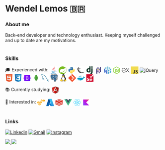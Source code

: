 # Wendel Lemos 🇧🇷

### About me
Back-end developer and technology enthusiast. Keeping myself challenged and up to date are my motivations.

#

### Skills
🎓 Experienced with:
<img align="center" alt="Java" height="25" width="25" title="Java" src="https://raw.githubusercontent.com/devicons/devicon/master/icons/java/java-original.svg">
<img align="center" alt="Spring" height="25" width="25" title="Spring" src="https://raw.githubusercontent.com/devicons/devicon/master/icons/spring/spring-original.svg">
<img align="center" alt="Python" height="25" width="25" title="Python" src="https://raw.githubusercontent.com/devicons/devicon/master/icons/python/python-original.svg">
<img align="center" alt="Flask" height="25" width="25" title="Flask" src="https://raw.githubusercontent.com/devicons/devicon/master/icons/flask/flask-original.svg">
<img align="center" alt="Django" height="25" width="25" title="Django" src="https://raw.githubusercontent.com/devicons/devicon/master/icons/django/django-plain.svg">
<img align="center" alt="Pandas" height="25" width="25" title="Pandas" src="https://raw.githubusercontent.com/devicons/devicon/master/icons/pandas/pandas-original.svg">
<img align="center" alt="Numpy" height="25" width="25" title="Numpy" src="https://raw.githubusercontent.com/devicons/devicon/master/icons/numpy/numpy-original.svg">
<img align="center" alt="NodeJS" height="25" width="25" title="NodeJS" src="https://raw.githubusercontent.com/devicons/devicon/master/icons/nodejs/nodejs-original.svg">
<img align="center" alt="Express" height="25" width="25" title="Express" src="https://raw.githubusercontent.com/devicons/devicon/master/icons/express/express-original.svg">
<img align="center" alt="JavaScript" height="25" width="25" title="JavaScript" src="https://raw.githubusercontent.com/devicons/devicon/master/icons/javascript/javascript-original.svg">
<img align="center" alt="jQuery" height="25" width="25" title="jQuery" src="https://cdn.jsdelivr.net/gh/devicons/devicon/icons/jquery/jquery-original.svg">
<img align="center" alt="HTML" height="25" width="25" title="HTML" src="https://raw.githubusercontent.com/devicons/devicon/master/icons/html5/html5-original.svg">
<img align="center" alt="CSS" height="25" width="25" title="CSS" src="https://raw.githubusercontent.com/devicons/devicon/master/icons/css3/css3-original.svg">
<img align="center" alt="Boostrap" height="25" width="25" title="Bootstrap" src="https://raw.githubusercontent.com/devicons/devicon/master/icons/bootstrap/bootstrap-original.svg">
<img align="center" alt="MongoDB" height="25" width="25" title="MongoDB" src="https://raw.githubusercontent.com/devicons/devicon/master/icons/mongodb/mongodb-original.svg">
<img align="center" alt="MySQL" height="25" width="25" title="MySQL" src="https://raw.githubusercontent.com/devicons/devicon/master/icons/mysql/mysql-original.svg">
<img align="center" alt="PostgreSQL" height="25" width="25" title="PostgreSQL" src="https://raw.githubusercontent.com/devicons/devicon/master/icons/postgresql/postgresql-original.svg">
<img align="center" alt="Linux" height="25" width="25" title="Linux" src="https://raw.githubusercontent.com/devicons/devicon/master/icons/linux/linux-original.svg">
<img align="center" alt="Git" height="25" width="25" title="Git" src="https://raw.githubusercontent.com/devicons/devicon/master/icons/git/git-original.svg">
<img align="center" alt="Docker" height="25" width="25" title="Docker" src="https://raw.githubusercontent.com/devicons/devicon/master/icons/docker/docker-plain.svg">
<img align="center" alt="Selenium" height="25" width="25" title="Selenium" src="https://raw.githubusercontent.com/devicons/devicon/master/icons/selenium/selenium-original.svg">

📚 Currently studying:
<img align="center" alt="Angular" height="25" width="25" title="Angular" src="https://raw.githubusercontent.com/devicons/devicon/master/icons/angularjs/angularjs-original.svg">

📝 Interested in:
<img align="center" alt="amazonwebservices" height="25" width="25" title="Amazon Web Services" src="https://raw.githubusercontent.com/devicons/devicon/master/icons/amazonwebservices/amazonwebservices-original.svg">
<img align="center" alt="azure" height="25" width="25" title="Azure" src="https://raw.githubusercontent.com/devicons/devicon/master/icons/azure/azure-original.svg">
<img align="center" alt="Redis" height="25" width="25" title="Redis" src="https://raw.githubusercontent.com/devicons/devicon/master/icons/redis/redis-plain.svg">
<img align="center" alt="VueJS" height="25" width="25" title="Vue.js" src="https://raw.githubusercontent.com/devicons/devicon/master/icons/vuejs/vuejs-original.svg">
<img align="center" alt="React" height="25" width="25" title="React" src="https://raw.githubusercontent.com/devicons/devicon/master/icons/react/react-original.svg">
<img align="center" alt="Kotlin" height="25" width="25" title="Kotlin" src="https://raw.githubusercontent.com/devicons/devicon/master/icons/kotlin/kotlin-original.svg">

#

### Links
[![Linkedin](https://img.shields.io/badge/LinkedIn-0072b1?style=flat&logo=Linkedin&logoColor=white&link=https://www.linkedin.com/in/wendellemosmoura/)](https://www.linkedin.com/in/wendellemosmoura/) 
[![Gmail](https://img.shields.io/badge/Gmail-DB4437?style=flat&logo=Gmail&logoColor=white&link=mailto:wendellemosmoura@gmail.com)](mailto:wendellemosmoura@gmail.com)
[![Instagram](https://img.shields.io/badge/Instagram-E4405F?style=flat&logo=Instagram&logoColor=white&link=https://www.instagram.com/wendellemos/)](https://www.instagram.com/wendellemos/)

<div>
  <a href="https://github.com/wendellemosmoura">
  <img height="150em" src="https://github-readme-stats-sigma-five.vercel.app/api?username=wendellemosmoura&show_icons=true&theme=tokyonight&include_all_commits=true&count_private=true"/>
  <img height="150em" src="https://github-readme-stats-sigma-five.vercel.app/api/top-langs/?username=wendellemosmoura&layout=compact&langs_count=7&count_private=true&theme=tokyonight"/>
</div>
